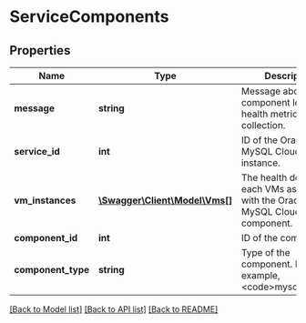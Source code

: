 # ServiceComponents

## Properties
Name | Type | Description | Notes
------------ | ------------- | ------------- | -------------
**message** | **string** | Message about the component level health metrics collection. | [optional] 
**service_id** | **int** | ID of the Oracle MySQL Cloud Service instance. | [optional] 
**vm_instances** | [**\Swagger\Client\Model\Vms[]**](Vms.md) | The health details of each VMs associated with the Oracle MySQL Cloud Service component. | [optional] 
**component_id** | **int** | ID of the component. | [optional] 
**component_type** | **string** | Type of the component. For example, &lt;code&gt;mysql&lt;/code&gt;. | [optional] 

[[Back to Model list]](../README.md#documentation-for-models) [[Back to API list]](../README.md#documentation-for-api-endpoints) [[Back to README]](../README.md)



